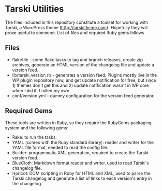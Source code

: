 # Tarski Utilities

The files included in this repository constitute a toolset for working with Tarski, a WordPress theme (http://tarskitheme.com). Hopefully they will prove useful to someone. List of files and required Ruby gems follows.

## Files

  * Rakefile - some Rake tasks to tag and branch releases, create zip archives, generate an HTML version of the changelog file and update a version feed.
  * lib/tarski_version.rb - generates a version feed. Plugins mostly live in the WP plugin repository now, and get update notification for free, but since 1) themes don't get this and 2) update notification wasn't in WP core when I did it, I rolled my own.
  * conf/version.yml - dummy configuration for the version feed generator.

## Required Gems

These tools are written in Ruby, so they require the RubyGems packaging system and the following gems:

  * Rake: to run the tasks.
  * YAML (comes with the Ruby standard library): reader and writer for the YAML file format, needed to read the config file.
  * Builder: programmatic XML generation, required to create the Tarski version feed.
  * BlueCloth: Markdown format reader and writer, used to read Tarski's changelog file.
  * Hpricot: DOM scripting in Ruby for HTML and XML, used to parse the Tarski changelog and generate a list of links to each version's entry in the changelog.